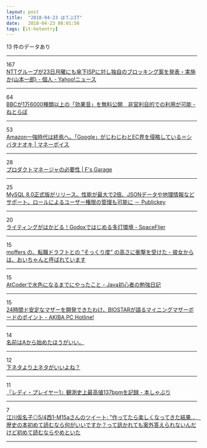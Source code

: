 ```yaml
---
layout: post
title:  "2018-04-23 はてぶIT"
date:   2018-04-23 08:01:56
tags: [it-hotentry]
---
```

13 件のデータあり

<hr><div class="row">
<div class="col-1"><span class="badge badge-pill badge-success h2">167</span></div>
<div class="col-11"><a href='https://news.yahoo.co.jp/byline/yamamotoichiro/20180422-00084326/' target='_blank'>NTTグループが23日月曜にも傘下ISPに対し独自のブロッキング案を発表・実施か(山本一郎) - 個人 - Yahoo!ニュース</a></div>
</div>
<hr>
<div class="row">
<div class="col-1"><span class="badge badge-pill badge-success h2">64</span></div>
<div class="col-11"><a href='http://nlab.itmedia.co.jp/nl/articles/1804/22/news031.html' target='_blank'>BBCが1万6000種類以上の「効果音」を無料公開　非営利目的での利用が可能 - ねとらぼ</a></div>
</div>
<hr>
<div class="row">
<div class="col-1"><span class="badge badge-pill badge-success h2">53</span></div>
<div class="col-11"><a href='http://www.mag2.com/p/money/437235' target='_blank'>Amazon一強時代は終焉へ。「Google」がじわじわとEC界を侵略している＝シバタナオキ | マネーボイス</a></div>
</div>
<hr>
<div class="row">
<div class="col-1"><span class="badge badge-pill badge-success h2">28</span></div>
<div class="col-11"><a href='https://f-shin.net/fsgarage/6341' target='_blank'>プロダクトマネージャの必要性 | F's Garage</a></div>
</div>
<hr>
<div class="row">
<div class="col-1"><span class="badge badge-pill badge-success h2">25</span></div>
<div class="col-11"><a href='http://www.publickey1.jp/blog/18/mysql_802json.html' target='_blank'>MySQL 8.0正式版がリリース。性能が最大で2倍、JSONデータや地理情報などサポート。ロールによるユーザー権限の管理も可能に － Publickey</a></div>
</div>
<hr>
<div class="row">
<div class="col-1"><span class="badge badge-pill badge-success h2">20</span></div>
<div class="col-11"><a href='http://www.spaceflier.com/entry/20180422_godox-multi-lighting' target='_blank'>ライティングがはかどる！Godoxではじめる多灯環境 - SpaceFlier</a></div>
</div>
<hr>
<div class="row">
<div class="col-1"><span class="badge badge-pill badge-success h2">15</span></div>
<div class="col-11"><a href='http://blog.inouetakuya.info/entry/2018/04/22/215608' target='_blank'>moffers の、転職ドラフトとの “そっくり度” の高さに衝撃を受けた - 彼女からは、おいちゃんと呼ばれています</a></div>
</div>
<hr>
<div class="row">
<div class="col-1"><span class="badge badge-pill badge-success h2">15</span></div>
<div class="col-11"><a href='http://naoppy.hateblo.jp/entry/2018/04/22/AtCoder%E3%81%A7%E6%B0%B4%E8%89%B2%E3%81%AB%E3%81%AA%E3%82%8B%E3%81%BE%E3%81%A7%E3%81%AB%E3%82%84%E3%81%A3%E3%81%9F%E3%81%93%E3%81%A8' target='_blank'>AtCoderで水色になるまでにやったこと - Java初心者の勉強日記</a></div>
</div>
<hr>
<div class="row">
<div class="col-1"><span class="badge badge-pill badge-success h2">15</span></div>
<div class="col-11"><a href='https://akiba-pc.watch.impress.co.jp/docs/sp/1116384.html' target='_blank'>24時間ド安定なマザーを開発できたわけ、BIOSTARが語るマイニングマザーボードのポイント - AKIBA PC Hotline!</a></div>
</div>
<hr>
<div class="row">
<div class="col-1"><span class="badge badge-pill badge-success h2">14</span></div>
<div class="col-11"><a href='https://anond.hatelabo.jp/20180421122554' target='_blank'>名前はAから始めたほうがいい。</a></div>
</div>
<hr>
<div class="row">
<div class="col-1"><span class="badge badge-pill badge-success h2">12</span></div>
<div class="col-11"><a href='https://anond.hatelabo.jp/20180421140909' target='_blank'>下ネタより上ネタがいいよね？</a></div>
</div>
<hr>
<div class="row">
<div class="col-1"><span class="badge badge-pill badge-success h2">11</span></div>
<div class="col-11"><a href='http://honeshabri.hatenablog.com/entry/readyplayerone' target='_blank'>『レディ・プレイヤー1』観測史上最高値137bpmを記録 - 本しゃぶり</a></div>
</div>
<hr>
<div class="row">
<div class="col-1"><span class="badge badge-pill badge-success h2">7</span></div>
<div class="col-11"><a href='http://twitter.com/karmax00/status/987761803194023937' target='_blank'>江川仮名子◎5/4西1-M15aさんのツイート: "作ってたら楽しくなってきた結果…　歴史の本初めて読むなら何がいいですか？って訊かれても案外答えられないんだけど初めて読むならやめといた</a></div>
</div>
<hr>
